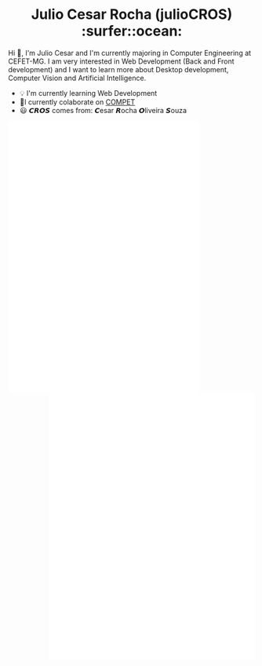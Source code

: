 <h1 align="center"> Julio Cesar Rocha (julioCROS) :surfer::ocean: </h1>

Hi 👋, I'm Julio Cesar and I'm currently majoring in Computer Engineering at CEFET-MG. I am very interested in Web Development (Back and Front development) and I want to learn more about Desktop development, Computer Vision and Artificial Intelligence.
- :bulb: I'm currently learning Web Development
- :pencil:I currently colaborate on [COMPET](https://www.linkedin.com/in/competcefetmg/)
- :smiley: <b>𝘾𝙍𝙊𝙎</b> comes from: <b>𝘾</b>esar <b>𝙍</b>ocha <b>𝙊</b>liveira <b>𝙎</b>ouza

[<img align="left" width="390" alt="🦑" src="https://github.com/julioCROS/julioCROS/blob/main/general.svg?p">](#)
[<img align="right" width="420" alt="🦑" src="https://github.com/julioCROS/julioCROS/blob/main/anilist_spotify.svg?p">](#)




